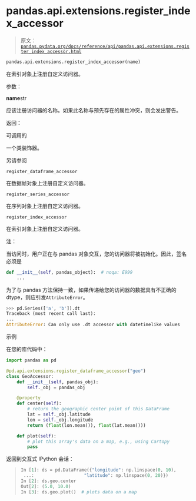 # pandas.api.extensions.register_index_accessor

> 原文：[`pandas.pydata.org/docs/reference/api/pandas.api.extensions.register_index_accessor.html`](https://pandas.pydata.org/docs/reference/api/pandas.api.extensions.register_index_accessor.html)

```py
pandas.api.extensions.register_index_accessor(name)
```

在索引对象上注册自定义访问器。

参数：

**name**str

应该注册访问器的名称。如果此名称与预先存在的属性冲突，则会发出警告。

返回：

可调用的

一个类装饰器。

另请参阅

`register_dataframe_accessor`

在数据帧对象上注册自定义访问器。

`register_series_accessor`

在序列对象上注册自定义访问器。

`register_index_accessor`

在索引对象上注册自定义访问器。

注：

当访问时，用户正在与 pandas 对象交互，您的访问器将被初始化。因此，签名必须是

```py
def __init__(self, pandas_object):  # noqa: E999
    ... 
```

为了与 pandas 方法保持一致，如果传递给您的访问器的数据具有不正确的 dtype，则应引发`AttributeError`。

```py
>>> pd.Series(['a', 'b']).dt
Traceback (most recent call last):
...
AttributeError: Can only use .dt accessor with datetimelike values 
```

示例

在您的库代码中：

```py
import pandas as pd

@pd.api.extensions.register_dataframe_accessor("geo")
class GeoAccessor:
    def __init__(self, pandas_obj):
        self._obj = pandas_obj

    @property
    def center(self):
        # return the geographic center point of this DataFrame
        lat = self._obj.latitude
        lon = self._obj.longitude
        return (float(lon.mean()), float(lat.mean()))

    def plot(self):
        # plot this array's data on a map, e.g., using Cartopy
        pass 
```

返回到交互式 IPython 会话：

> ```py
> In [1]: ds = pd.DataFrame({"longitude": np.linspace(0, 10),
>  ...:                   "latitude": np.linspace(0, 20)})
> In [2]: ds.geo.center
> Out[2]: (5.0, 10.0)
> In [3]: ds.geo.plot()  # plots data on a map 
> ```
